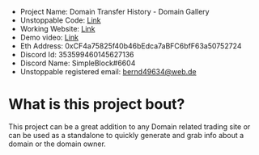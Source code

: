 


- Project Name: Domain Transfer History - Domain Gallery
- Unstoppable Code: [Link]()
- Working Website: [Link](https://resilient-pegasus-61c158.netlify.app)
- Demo video: [Link](https://www.youtube.com/watch?v=S8IbDdLNmk4)
- Eth Address: 0xCF4a75825f40b46bEdca7aBFC6bfF63a50752724
- Discord Id: 353599460145627136
- Discord Name: SimpleBlock#6604
- Unstoppable registered email: bernd49634@web.de

# What is this project bout?
This project can be a great addition to any Domain related trading site or can be used as a standalone to quickly generate and grab info about a domain or the domain owner.

